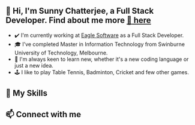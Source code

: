 ## 👋 Hi, I'm Sunny Chatterjee, a Full Stack Developer. Find about me more [:link: here](https://www.soumyakchatterjee.me/)

- :heavy_check_mark: I'm currently working at [Eagle Software](https://geteagle.com.au/) as a Full Stack Developer.
- :mortar_board: I’ve completed Master in Information Technology from Swinburne University of Technology, Melbourne.
- :bookmark_tabs:	 I'm always keen to learn new, whether it's a new coding language or just a new idea.
- :joystick: I like to play Table Tennis, Badminton, Cricket and few other games.

## :muscle: My Skills


## 📫 Connect with me

<!---
sunny7destino/sunny7destino is a ✨ special ✨ repository because its `README.md` (this file) appears on your GitHub profile.
You can click the Preview link to take a look at your changes.
--->
